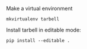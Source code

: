 

Make a virtual environment

`mkvirtualenv tarbell`

Install tarbell in editable mode:

`pip install --editable .`


